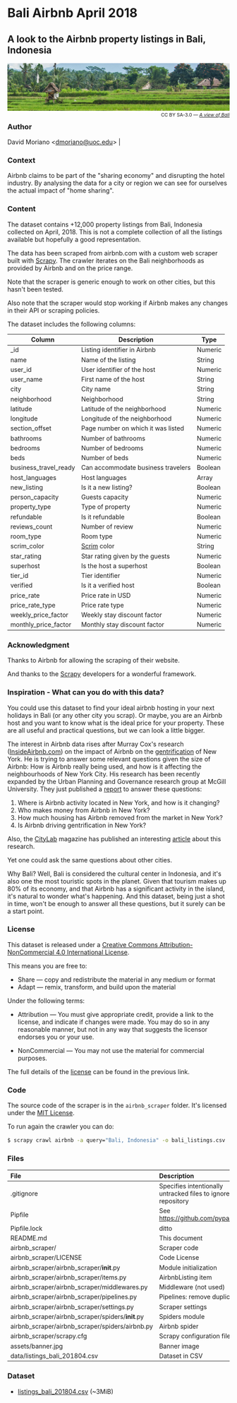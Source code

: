 
# Bali Airbnb April 2018
## A look to the Airbnb property listings in Bali, Indonesia

![A view of Bali][ref:image]
<span style="font-size: 8pt; float:right;">
  CC BY SA-3.0 &mdash; *[A view of Bali][ref:image_source]*
</span>

### Author

David Moriano <[dmoriano@uoc.edu](mailto:dmoriano@uoc.edu)> |

### Context

Airbnb claims to be part of the "sharing economy" and disrupting the hotel industry. By analysing the data for a city or region we can see for ourselves the actual impact of "home sharing".

### Content

The dataset contains +12,000 property listings from Bali, Indonesia collected on April, 2018. This is not a complete collection of all the listings available but hopefully a good representation.

The data has been scraped from airbnb.com with a custom web scraper built with [Scrapy][ref:scrapy]. The crawler iterates on the Bali neighborhoods as provided by Airbnb and on the price range.

Note that the scraper is generic enough to work on other cities, but this hasn't been tested.

Also note that the scraper would stop working if Airbnb makes any changes in their API or scraping policies.

The dataset includes the following columns:

| Column | Description | Type |
| ------ | ----------- | ---- |
| _id | Listing identifier in Airbnb | Numeric |
| name | Name of the listing | String |
| user_id | User identifier of the host | Numeric |
| user_name | First name of the host | String |
| city | City name | String |
| neighborhood | Neighborhood | String |
| latitude | Latitude of the neighborhood | Numeric |
| longitude | Longitude of the neighborhood | Numeric |
| section_offset | Page number on which it was listed | Numeric |
| bathrooms | Number of bathrooms | Numeric |
| bedrooms | Number of bedrooms | Numeric |
| beds | Number of beds | Numeric |
| business_travel_ready | Can accommodate business travelers | Boolean |
| host_languages | Host languages | Array |
| new_listing | Is it a new listing? | Boolean |
| person_capacity | Guests capacity | Numeric |
| property_type | Type of property | Numeric |
| refundable | Is it refundable | Boolean |
| reviews_count | Number of review | Numeric |
| room_type | Room type | Numeric |
| scrim_color | [Scrim][ref:scrim] color | String |
| star_rating | Star rating given by the guests | Numeric |
| superhost | Is the host a superhost | Boolean |
| tier_id | Tier identifier | Numeric |
| verified | Is it a verified host | Boolean |
| price_rate | Price rate in USD | Numeric |
| price_rate_type | Price rate type | Numeric |
| weekly_price_factor | Weekly stay discount factor | Numeric |
| monthly_price_factor | Monthly stay discount factor | Numeric |


### Acknowledgment

Thanks to Airbnb for allowing the scraping of their website.

And thanks to the [Scrapy][ref:scrapy] developers for a wonderful framework.

### Inspiration - What can you do with this data?

You could use this dataset to find your ideal airbnb hosting in your next holidays in Bali (or any other city you scrap). Or maybe, you are an Airbnb host and you want to know what is the ideal price for your property. These are all useful and practical questions, but we can look a little bigger.

The interest in Airbnb data rises after Murray Cox's research ([InsideAirbnb.com][ref:insideairbnb]) on the impact of Airbnb on the [gentrification][ref:gentrification] of New York. He is trying to answer some relevant questions given the size of Airbnb: How is Airbnb really being used, and how is it affecting the neighbourhoods of New York City. His research has been recently expanded by the Urban Planning and Governance research group at McGill University. They just published a [report][ref:upgo-report] to answer these questions:

1. Where is Airbnb activity located in New York, and how is it changing?
2. Who makes money from Airbnb in New York?
3. How much housing has Airbnb removed from the market in New York?
4. Is Airbnb driving gentrification in New York?

Also, the [CityLab][ref:citylab] magazine has published an interesting [article][ref:citylab-article] about this research.

Yet one could ask the same questions about other cities.

Why Bali? Well, Bali is considered the cultural center in Indonesia, and it's also one the most touristic spots in the planet. Given that tourism makes up 80% of its economy, and that Airbnb has a significant activity in the island, it's natural to wonder what's happening. And this dataset, being just a shot in time, won't be enough to answer all these questions, but it surely can be a start point.

### License

This dataset is released under a
[Creative Commons Attribution-NonCommercial 4.0 International License][cc:by-nc].

This means you are free to:

- Share — copy and redistribute the material in any medium or format
- Adapt — remix, transform, and build upon the material

Under the following terms:

- Attribution — You must give appropriate credit, provide a link to the license, and indicate if changes were made. You may do so in any reasonable manner, but not in any way that suggests the licensor endorses you or your use.

- NonCommercial — You may not use the material for commercial purposes.

The full details of the [license][cc:by-nc-legalcode] can be found in the previous link.

### Code

The source code of the scraper is in the `airbnb_scraper` folder. It's licensed under the [MIT License](airbnb_scraper/LICENSE).

To run again the crawler you can do:
```bash
$ scrapy crawl airbnb -a query="Bali, Indonesia" -o bali_listings.csv
```

### Files

| File | Description |
|:-----|:------------|
| .gitignore | Specifies intentionally untracked files to ignore in the repository |
| Pipfile | See https://github.com/pypa/pipenv |
| Pipfile.lock | ditto |
| README.md | This document |
| airbnb_scraper/ | Scraper code |
| airbnb_scraper/LICENSE | Code License |
| airbnb_scraper/airbnb_scraper/__init__.py | Module initialization |
| airbnb_scraper/airbnb_scraper/items.py | AirbnbListing item |
| airbnb_scraper/airbnb_scraper/middlewares.py | Middleware (not used) |
| airbnb_scraper/airbnb_scraper/pipelines.py | Pipelines: remove duplicates |
| airbnb_scraper/airbnb_scraper/settings.py | Scraper settings |
| airbnb_scraper/airbnb_scraper/spiders/__init__.py | Spiders module |
| airbnb_scraper/airbnb_scraper/spiders/airbnb.py | Airbnb spider |
| airbnb_scraper/scrapy.cfg | Scrapy configuration file |
| assets/banner.jpg | Banner image |
| data/listings_bali_201804.csv | Dataset in CSV |

### Dataset

- [listings_bali_201804.csv][ref:dataset] (~3MiB)


[//]: # (References)

[ref:image]: ./assets/banner.jpg
[ref:image_source]: https://commons.wikimedia.org/wiki/Bali#/media/File:Ubud_banner.jpg
[ref:scrapy]: https://scrapy.org/
[ref:scrim]: https://en.wikipedia.org/wiki/Scrim_(lighting)
[ref:insideairbnb]: http://insideairbnb.com/index.html
[ref:gentrification]: https://en.wikipedia.org/wiki/Gentrification
[ref:citylab]: https://www.citylab.com/
[ref:citylab-article]: https://www.citylab.com/equity/2018/03/what-airbnb-did-to-new-york-city/552749/
[ref:upgo-report]: https://mcgill.ca/newsroom/files/newsroom/channels/attach/airbnb-report.pdf
[ref:dataset]: ./data/listings_bali_201804.csv
[cc:by-nc]: https://creativecommons.org/licenses/by-nc/4.0/
[cc:by-nc-legalcode]: https://creativecommons.org/licenses/by-nc/4.0/legalcode
